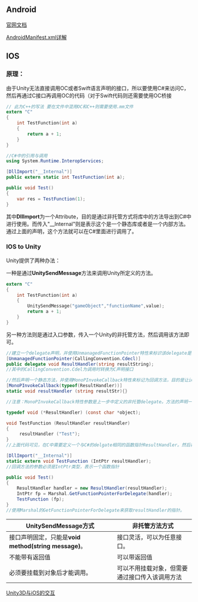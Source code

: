 ## Android

[官网文档](https://developer.android.google.cn/guide/components/fundamentals.html)

[AndroidManifest.xml详解](https://www.jianshu.com/p/3b5b89d4e154)



## IOS

### 原理：

由于Unity无法直接调用OC或者Swift语言声明的接口，所以要使用C#来访问C，然后再通过C接口再调用OC的代码（对于Swift代码则还需要使用OC桥接

```objective-c
// 此为C++的写法 要在文件中混用OC和C++则需要使用.mm文件
extern "C"
{
    int TestFunction(int a)
    {
        return a + 1;
    }
}
```

```C#
//C#中的引用与调用
using System.Runtime.InteropServices;

[DllImport("__Internal")]
public extern static int TestFunction(int a);

public void Test()
{
    var res = TestFunction(1);
}
```

其中**DllImport**为一个Attribute，目的是通过非托管方式将库中的方法导出到C#中进行使用。而传入"__Internal"则是表示这个是一个静态库或者是一个内部方法。通过上面的声明，这个方法就可以在C#里面进行调用了。



### IOS to Unity

Unity提供了两种办法：

一种是通过**UnitySendMessage**方法来调用Unity所定义的方法。

```objective-c
extern "C"
{
    int TestFunction(int a)
    {
        UnitySendMessage("gameObject","functionName",value);
        return a + 1;
    }
}
```



另一种方法则是通过入口参数，传入一个Unity的非托管方法，然后调用该方法即可。

```C#
//建立一个delegate声明，并使用UnmanagedFunctionPointer特性来标识该delegate是非托管方法
[UnmanagedFunctionPointer(CallingConvention.Cdecl)]
public delegate void ResultHandler(string resultString);
//其中的CallingConvention.Cdel为调用时转换为C声明接口

//然后声明一个静态方法，并使用MonoPInvokeCallback特性来标记为回调方法，目的是让iOS中调用该方法时可以转换为对应的托管方法
[MonoPInvokeCallback(typeof(ResultHandler))]
static void resultHandler (string resultStr){}

//注意：MonoPInvokeCallback特性参数是上一步中定义的非托管delegate。方法的声明一定要与delegate定义一致，并且必须为static进行修饰（iOS不支持非静态方法回调），否则会导致异常。
```

```objective-c
typedef void (*ResultHandler) (const char *object);

void TestFunction (ResultHandler resultHandler)
{
     resultHandler ("Test");
}
//上面代码可见，在C中需要定义一个与C#的delgate相同的函数指针ResultHandler。然后在方法中多了一个回调参数resultHandler。这样就能够把C#传入的方法进行调用了。
```

``` C#
[DllImport("__Internal")]
static extern void TestFunction (IntPtr resultHandler);
//回调方法的参数必须是IntPtr类型，表示一个函数指针

public void Test()
{
    ResultHandler handler = new ResultHandler(resultHandler);
    IntPtr fp = Marshal.GetFunctionPointerForDelegate(handler);
    TestFunction (fp);
}
//使用Marshal的GetFunctionPointerForDelegate来获取resultHandler的指针。
```



| UnitySendMessage方式                                  | 非托管方法方式                                 |
| ----------------------------------------------------- | ---------------------------------------------- |
| 接口声明固定，只能是**void method(string message)**。 | 接口灵活，可以为任意接口。                     |
| 不能带有返回值                                        | 可以带返回值                                   |
| 必须要挂载到对象后才能调用。                          | 可以不用挂载对象，但需要通过接口传入该调用方法 |

[Unity3D与iOS的交互](https://www.jianshu.com/p/1ab65bee6692)

